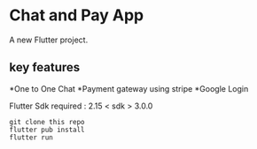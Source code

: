 # Chat and Pay App

A new Flutter project.

## key features
*One to One Chat
*Payment gateway using stripe
*Google Login

Flutter Sdk required : 2.15 < sdk > 3.0.0

```
git clone this repo
flutter pub install
flutter run
```
